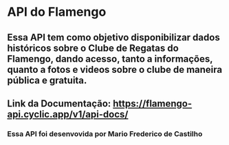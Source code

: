 # API do Flamengo

## Essa API tem como objetivo disponibilizar dados históricos sobre o Clube de Regatas do Flamengo, dando acesso, tanto a informações, quanto a fotos e videos sobre o clube de maneira pública e gratuita.

## Link da Documentação: https://flamengo-api.cyclic.app/v1/api-docs/


### Essa API foi desenvovida por Mario Frederico de Castilho
